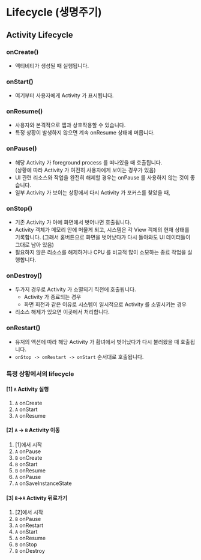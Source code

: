 # Lifecycle (생명주기)


## Activity Lifecycle

### onCreate()
- 액티비티가 생성될 때 실행됩니다.

### onStart()
- 여기부터 사용자에게 Activity 가 표시됩니다.

### onResume()
- 사용자와 본격적으로 앱과 상호작용할 수 있습니다.
- 특정 상황이 발생하지 않으면 계속 onResume 상태에 머뭅니다.

### onPause()
- 해당 Activity 가 foreground process 를 떠나있을 때 호출됩니다.  
  (상황에 따라 Activity 가 여전히 사용자에게 보이는 경우가 있음)
- UI 관련 리소스와 작업을 완전히 해제할 경우는 onPause 를 사용하지 않는 것이 좋습니다.
- 일부 Activity 가 보이는 상황에서 다시 Activity 가 포커스를 찾았을 때,

### onStop()
- 기존 Activity 가 아예 화면에서 벗어나면 호출됩니다.
- Activity 객체가 메모리 안에 머물게 되고, 시스템은 각 View 객체의 현재 상태를 기록합니다.
  (그래서 홈버튼으로 화면을 벗어났다가 다시 돌아와도 UI 데이터들이 그대로 남아 있음)
- 필요하지 않은 리소스를 해제하거나 CPU 를 비교적 많이 소모하는 종료 작업을 실행합니다.

### onDestroy()
- 두가지 경우로 Activity 가 소멸되기 직전에 호출됩니다.
  - Activity 가 종료되는 경우
  - 화면 회전과 같은 이유로 시스템이 일시적으로 Activity 를 소멸시키는 경우
- 리소스 해제가 있으면 이곳에서 처리합니다.

### onRestart()
- 유저의 액션에 따라 해당 Activity 가 홤녀에서 벗어났다가 다시 불러왔을 때 호출됩니다.
- `onStop -> onRestart -> onStart` 순서대로 호출됩니다.

### 특정 상황에서의 lifecycle
#### [1] `A` Activity 실행
1. `A` onCreate
2. `A` onStart
3. `A` onResume

#### [2] `A` -> `B` Activity 이동
1. [1]에서 시작
2. `A` onPause
3. `B` onCreate
4. `B` onStart
5. `B` onResume
6. `A` onPause
7. `A` onSaveInstanceState

#### [3] `B`->`A` Activity 뒤로가기
1. [2]에서 시작
2. `B` onPause
3. `A` onRestart
4. `A` onStart
5. `A` onResume
6. `B` onStop
7. `B` onDestroy

